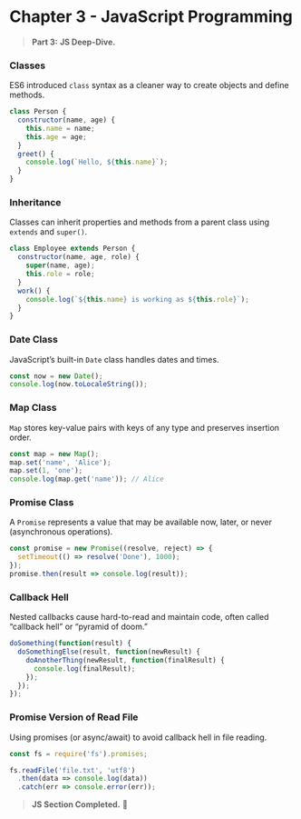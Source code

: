 # Chapter 3 - JavaScript Programming

> **Part 3:** **JS Deep-Dive.**

### **Classes**

ES6 introduced `class` syntax as a cleaner way to create objects and define methods.

```js
class Person {
  constructor(name, age) {
    this.name = name;
    this.age = age;
  }
  greet() {
    console.log(`Hello, ${this.name}`);
  }
}
```

### **Inheritance**

Classes can inherit properties and methods from a parent class using `extends` and `super()`.

```js
class Employee extends Person {
  constructor(name, age, role) {
    super(name, age);
    this.role = role;
  }
  work() {
    console.log(`${this.name} is working as ${this.role}`);
  }
}
```

### **Date Class**

JavaScript’s built-in `Date` class handles dates and times.

```js
const now = new Date();
console.log(now.toLocaleString());
```

### **Map Class**

`Map` stores key-value pairs with keys of any type and preserves insertion order.

```js
const map = new Map();
map.set('name', 'Alice');
map.set(1, 'one');
console.log(map.get('name')); // Alice
```

### **Promise Class**

A `Promise` represents a value that may be available now, later, or never (asynchronous operations).

```js
const promise = new Promise((resolve, reject) => {
  setTimeout(() => resolve('Done'), 1000);
});
promise.then(result => console.log(result));
```

### **Callback Hell**

Nested callbacks cause hard-to-read and maintain code, often called “callback hell” or “pyramid of doom.”

```js
doSomething(function(result) {
  doSomethingElse(result, function(newResult) {
    doAnotherThing(newResult, function(finalResult) {
      console.log(finalResult);
    });
  });
});
```

### **Promise Version of Read File**

Using promises (or async/await) to avoid callback hell in file reading.

```js
const fs = require('fs').promises;

fs.readFile('file.txt', 'utf8')
  .then(data => console.log(data))
  .catch(err => console.error(err));
```

> **JS Section Completed.** 🚀